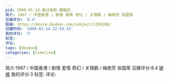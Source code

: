 ```yaml
---
pid: 2009-01-14-看过电影-胭脂扣
简介: 1987 / 中国香港 / 剧情 爱情 奇幻 / 关锦鹏 / 梅艳芳 张国荣
豆瓣评分: '8.4'
链接: https://movie.douban.com/subject/1299288/
创建时间: '2009-01-14 22:59:33'
我的评分: '3'
标签:
评论:
tags: [douban]
categories: [timeline]
---
```

简介:1987 / 中国香港 / 剧情 爱情 奇幻 / 关锦鹏 / 梅艳芳 张国荣
豆瓣评分:8.4
[链接](https://movie.douban.com/subject/1299288/)
我的评分:3
标签:
评论:
